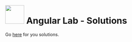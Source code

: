 # <img src="https://cloud.githubusercontent.com/assets/7833470/10899314/63829980-8188-11e5-8cdd-4ded5bcb6e36.png" height="60"> Angular Lab - Solutions

Go <a href="https://github.com/sf-wdi-24/angularjs-lab/tree/solution" target="_blank">here</a> for you solutions.

